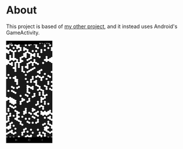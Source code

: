 # About
This project is based of [my other project](https://github.com/Kotexander/hex_gol), and it instead uses Android's GameActivity.

<img src="screenshots/img.jpg" width="25%" height="auto"/>
